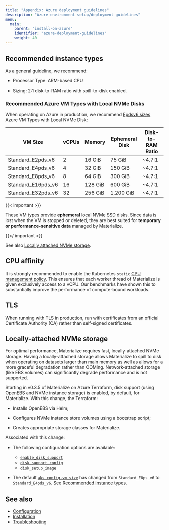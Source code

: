 ```yaml
---
title: "Appendix: Azure deployment guidelines"
description: "Azure environment setup/deployment guidelines"
menu:
  main:
    parent: "install-on-azure"
    identifier: "azure-deployment-guidelines"
    weight: 40
---
```


## Recommended instance types

As a general guideline, we recommend:

- Processor Type: ARM-based CPU

- Sizing: 2:1 disk-to-RAM ratio with spill-to-disk enabled.

### Recommended Azure VM Types with Local NVMe Disks

When operating on Azure in production, we recommend [Epdsv6
sizes](https://learn.microsoft.com/en-us/azure/virtual-machines/sizes/memory-optimized/epdsv6-series?tabs=sizebasic#sizes-in-series)
Azure VM Types with Local NVMe Disk:

| VM Size            | vCPUs | Memory  | Ephemeral Disk | Disk-to-RAM Ratio |
| ------------------ | ----- | ------- | -------------- | ----------------- |
| Standard_E2pds_v6  | 2     | 16 GiB  | 75 GiB         | ~4.7:1           |
| Standard_E4pds_v6  | 4     | 32 GiB  | 150 GiB        | ~4.7:1           |
| Standard_E8pds_v6  | 8     | 64 GiB  | 300 GiB        | ~4.7:1           |
| Standard_E16pds_v6 | 16    | 128 GiB | 600 GiB        | ~4.7:1           |
| Standard_E32pds_v6 | 32    | 256 GiB | 1,200 GiB      | ~4.7:1           |

{{< important >}}

These VM types provide **ephemeral** local NVMe SSD disks. Since data is lost
when the VM is stopped or deleted, they are best suited for **temporary or
performance-sensitive data** managed by Materialize.

{{</ important >}}

See also [Locally attached NVMe storage](#locally-attached-nvme-storage).

## CPU affinity

It is strongly recommended to enable the Kubernetes `static` [CPU management policy](https://kubernetes.io/docs/tasks/administer-cluster/cpu-management-policies/#static-policy).
This ensures that each worker thread of Materialize is given exclusively access to a vCPU. Our benchmarks have shown this
to substantially improve the performance of compute-bound workloads.

## TLS

When running with TLS in production, run with certificates from an official
Certificate Authority (CA) rather than self-signed certificates.

## Locally-attached NVMe storage

For optimal performance, Materialize requires fast, locally-attached NVMe
storage. Having a locally-attached storage allows Materialize to spill to disk
when operating on datasets larger than main memory as well as allows for a more
graceful degradation rather than OOMing. Network-attached storage (like EBS
volumes) can significantly degrade performance and is not supported.

Starting in v0.3.5 of Materialize on Azure Terraform, disk support (using
OpenEBS and NVMe instance storage) is enabled, by default, for Materialize. With
this change, the Terraform:

- Installs OpenEBS via Helm;

- Configures NVMe instance store volumes using a bootstrap script;

- Creates appropriate storage classes for Materialize.

Associated with this change:

- The following configuration options are available:

  - [`enable_disk_support`]
  - [`disk_support_config`]
  - [`disk_setup_image`]

- The default
[`aks_config.vm_size`](https://github.com/MaterializeInc/terraform-azurerm-materialize?tab=readme-ov-file#input_aks_config)
has changed from `Standard_E8ps_v6` to `Standard_E4pds_v6`. See [Recommended
instance types](#recommended-instance-types).

## See also

- [Configuration](/installation/configuration/)
- [Installation](/installation/)
- [Troubleshooting](/installation/troubleshooting/)

[`enable_disk_support`]: https://github.com/MaterializeInc/terraform-azurerm-materialize?tab=readme-ov-file#disk-support-for-materialize-on-azure

[`disk_support_config`]:
    https://github.com/MaterializeInc/terraform-azurerm-materialize?tab=readme-ov-file#input_disk_support_config

[`disk_setup_image`]:
    https://github.com/MaterializeInc/terraform-azurerm-materialize?tab=readme-ov-file#input_disk_setup_image
